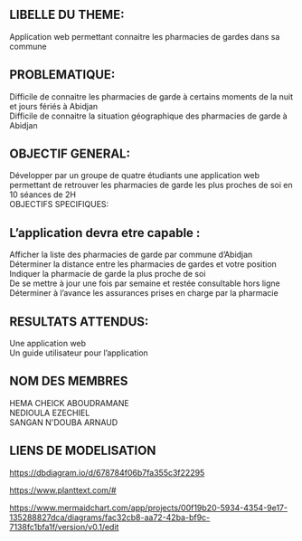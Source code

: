 ## LIBELLE DU THEME:

Application web permettant connaitre les pharmacies de gardes dans sa commune
## PROBLEMATIQUE:

Difficile de connaitre les pharmacies de garde à certains moments de la nuit et jours fériés à Abidjan <br/>
Difficile de connaitre la situation géographique des pharmacies de garde à Abidjan

## OBJECTIF GENERAL:

Développer par un groupe de quatre étudiants une application web permettant de retrouver les pharmacies de garde les plus proches de soi en 10 séances de 2H <br/>
OBJECTIFS SPECIFIQUES:

## L’application devra etre capable :

Afficher la liste des pharmacies de garde par commune d’Abidjan <br/>
Déterminer la distance entre les pharmacies de gardes et votre position <br/>
Indiquer la pharmacie de garde la plus proche de soi <br/>
De se mettre à jour une fois par semaine et restée consultable hors ligne <br/>
Déterminer à l’avance les assurances prises en charge par la pharmacie

## RESULTATS ATTENDUS:

Une application web <br/>
Un guide utilisateur pour l’application


## NOM DES MEMBRES

HEMA CHEICK ABOUDRAMANE <br/>
NEDIOULA EZECHIEL <br/>
SANGAN N'DOUBA ARNAUD
## LIENS DE MODELISATION
https://dbdiagram.io/d/678784f06b7fa355c3f22295

https://www.planttext.com/#

https://www.mermaidchart.com/app/projects/00f19b20-5934-4354-9e17-135288827dca/diagrams/fac32cb8-aa72-42ba-bf9c-7138fc1bfa1f/version/v0.1/edit




